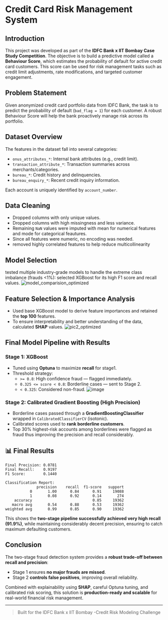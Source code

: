 # Credit Card Risk Management System

## Introduction
This project was developed as part of the **IDFC Bank x IIT Bombay Case Study Competition**. The objective is to build a predictive model called a **Behaviour Score**, which estimates the probability of default for active credit card customers. This score can be used for risk management tasks such as credit limit adjustments, rate modifications, and targeted customer engagement.

## Problem Statement
Given anonymized credit card portfolio data from IDFC Bank, the task is to predict the probability of default (`bad_flag = 1`) for each customer. A robust Behaviour Score will help the bank proactively manage risk across its portfolio.

## Dataset Overview
The features in the dataset fall into several categories:
- `onus_attributes_*`: Internal bank attributes (e.g., credit limit).
- `transaction_attribute_*`: Transaction summaries across merchants/categories.
- `bureau_*`: Credit history and delinquencies.
- `bureau_enquiry_*`: Recent credit inquiry information.

Each account is uniquely identified by `account_number`.

## Data Cleaning
- Dropped columns with only unique values.
- Dropped columns with high missingness and less variance.
- Remaining `NaN` values were imputed with mean for numerical features and mode for categorical feautures.
- Since all features were numeric, no encoding was needed.
- removed highly correlated features to help reduce multicollinearity

## Model Selection
tested multiple industry-grade models to handle the extreme class imbalance (frauds <1%):
selected XGBoost for its high F1 score and recall values.
              ![model_comparision_optimized](https://github.com/user-attachments/assets/03bc4511-b39d-4ae1-8333-878f3d4d4a80)

## Feature Selection & Importance Analysis
- Used base XGBoost model to derive feature importances and retained the **top 100** features.
- To ensure interpretability and better understanding of the data, calculated **SHAP** values.
              ![pic2_optimized](https://github.com/user-attachments/assets/df964f60-3196-4295-953b-227303d587bf)


## Final Model Pipeline with Results

### Stage 1: XGBoost
- Tuned using **Optuna** to maximize **recall** for stage1.
- Threshold strategy:
  - `>= 0.8`: High confidence fraud — flagged immediately.
  - `0.325 <= score < 0.8`: Borderline cases — sent to Stage 2.
  - `< 0.325`: Considered non-fraud.
![image](https://github.com/user-attachments/assets/38e2ab2b-1663-4186-8664-44f95b85e07e)

### Stage 2: Calibrated Gradient Boosting (High Precision)
- Borderline cases passed through a **GradientBoostingClassifier** wrapped in `CalibratedClassifierCV` (isotonic).
- Calibrated scores used to **rank borderline customers**.
- Top 30% highest-risk accounts among borderlines were flagged as fraud thus improving the precision and recall considerably.


## 📊 Final Results
```text
Final Precision: 0.0781
Final Recall:    0.9197
F1 Score:        0.1440
```

```text
Classification Report:
              precision    recall  f1-score   support
           0       1.00      0.84      0.91     19088
           1       0.08      0.92      0.14       274
    accuracy                           0.85     19362
   macro avg       0.54      0.88      0.53     19362
weighted avg       0.99      0.85      0.90     19362
```

This shows the **two-stage pipeline successfully achieved very high recall (91.9%)**, while maintaining considerably decent precision, ensuring to catch maximum defaulting customers.

##  Conclusion
The two-stage fraud detection system provides a **robust trade-off between recall and precision**:
- Stage 1 ensures **no major frauds are missed**.
- Stage 2 **controls false positives**, improving overall reliability.

Combined with explainability using **SHAP**, careful Optuna tuning, and calibrated risk scoring, this solution is **production-ready and scalable** for real-world financial risk management.

---

> Built for the IDFC Bank x IIT Bombay -Credit Risk Modeling Challenge

